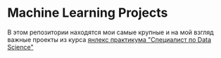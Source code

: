 # Machine Learning Projects

В этом репозитории находятся мои самые крупные и на мой взгляд важные проекты из курса [янлекс практикума "Специалист по Data Science"](https://practicum.yandex.ru/profile/data-scientist/)

